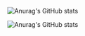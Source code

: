 ![Anurag's GitHub stats](https://github-readme-stats.vercel.app/api?username=aaron2599&theme=dark&show_icons=true)

![Anurag's GitHub stats](https://github-readme-stats.vercel.app/api/top-langs/?username=aaron2599&theme=dark&show_icons=true)
